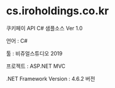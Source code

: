 # cs.iroholdings.co.kr

쿠키페이 API C# 샘플소스 Ver 1.0

언어 : C# 

툴 : 비쥬얼스튜디오 2019

프로젝트 : ASP.NET MVC


.NET Framework Version : 4.6.2 버전
